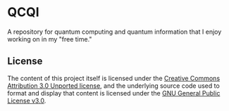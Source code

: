 # QCQI
A repository for quantum computing and quantum information that I enjoy working on in my "free time."

## License
The content of this project itself is licensed under the [Creative Commons Attribution 3.0 Unported license](https://creativecommons.org/licenses/by/3.0/), and the underlying source code used to format and display that content is licensed under the [GNU General Public License v3.0](https://www.gnu.org/licenses/gpl-3.0.html).
